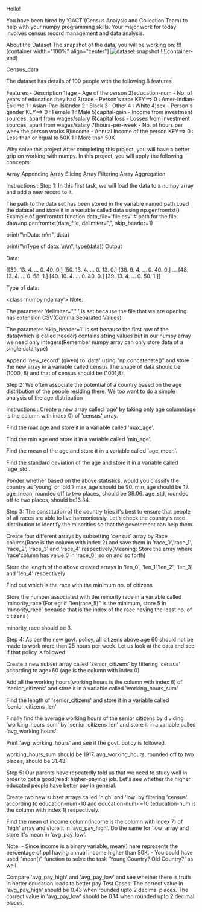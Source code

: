 Hello!

You have been hired by 'CACT'(Census Analysis and Collection Team) to help with your numpy programming skills. Your major work for today involves census record management and data analysis.

About the Dataset
The snapshot of the data, you will be working on:
!!![container width="100%" align="center"]
![dataset snapshot](undefined/account/b16/6a1f0c95-2915-474c-917f-dc711cc8d89b/b239/2943d29e-fcba-4010-99db-b7f6ec6837f3/file.PNG)
!!![container-end]






Census_data

The dataset has details of 100 people with the following 8 features

Features	      -         Description
1)age	            -           Age of the person
2)education-num   -           No. of years of education they had
3)race	          -           Person's race
                                KEY==> 0 :  Amer-Indian-Eskimo
                                1 : Asian-Pac-Islander
                                2 : Black
                                3 : Other
                                4 : White
 4)sex	            -         Person's gender
                                KEY==> 0 : Female
                                1 : Male
5)capital-gain	    -        Income from investment sources, apart from wages/salary
6)capital loss	    -        Losses from investment sources, apart from wages/salary
7)hours-per-week	  -        No. of hours per week the person works
8)income	          -        Annual Income of the person
                                KEY==> 0 : Less than or equal to 50K
                                1 : More than 50K

Why solve this project
After completing this project, you will have a better grip on working with numpy. In this project, you will apply the following concepts:

Array Appending
Array Slicing
Array Filtering
Array Aggregation



Instructions :
Step 1: In this first task, we will load the data to a numpy array and add a new record to it.

The path to the data set has been stored in the variable named path
Load the dataset and store it in a variable called data using np.genfromtxt()
   Example of genfromtxt function
data_file='file.csv' # path for the file
data=np.genfromtxt(data_file, delimiter=",", skip_header=1)

print("\nData: \n\n", data)

print("\nType of data: \n\n", type(data))
Output

Data: 

[[39. 13.  4. ...  0. 40.  0.]
 [50. 13.  4. ...  0. 13.  0.]
 [38.  9.  4. ...  0. 40.  0.]
 ...
 [48. 13.  4. ...  0. 58.  1.]
 [40. 10.  4. ...  0. 40.  0.]
 [39. 13.  4. ...  0. 50.  1.]]

Type of data: 

 <class 'numpy.ndarray'>
Note:

The parameter 'delimiter="," ' is set because the file that we are opening has extension CSV(Comma Separated Values)

The parameter 'skip_header=1' is set because the first row of the data(which is called header) contains string values but in our numpy array we need only integers(Remember numpy array can only store data of a single data type)

Append 'new_record' (given) to 'data' using "np.concatenate()" and store the new array in a variable called census
The shape of data should be (1000, 8) and that of census should be (1001,8).

Step 2: We often associate the potential of a country based on the age distribution of the people residing there. We too want to do a simple analysis of the age distribution

Instructions :
Create a new array called 'age' by taking only age column(age is the column with index 0) of 'census' array.

Find the max age and store it in a variable called 'max_age'.

Find the min age and store it in a variable called 'min_age'.

Find the mean of the age and store it in a variable called 'age_mean'.

Find the standard deviation of the age and store it in a variable called 'age_std'.

Ponder whether based on the above statistics, would you classify the country as 'young' or 'old'?
max_age should be 90.
min_age should be 17.
age_mean, rounded off to two places, should be 38.06.
age_std, rounded off to two places, should be13.34.

Step 3: The constitution of the country tries it's best to ensure that people of all races are able to live harmoniously. Let's check the country's race distribution to identify the minorities so that the government can help them.

Create four different arrays by subsetting 'census' array by Race column(Race is the column with index 2) and save them in 'race_0','race_1', 'race_2', 'race_3' and 'race_4' respectively(Meaning: Store the array where 'race'column has value 0 in 'race_0', so on and so forth)

Store the length of the above created arrays in 'len_0', 'len_1','len_2', 'len_3' and 'len_4' respectively

Find out which is the race with the minimum no. of citizens

Store the number associated with the minority race in a variable called 'minority_race'(For eg: if "len(race_5)" is the minimum, store 5 in 'minority_race' because that is the index of the race having the least no. of citizens )

minority_race should be 3.

Step 4: As per the new govt. policy, all citizens above age 60 should not be made to work more than 25 hours per week. Let us look at the data and see if that policy is followed.

Create a new subset array called 'senior_citizens' by filtering 'census' according to age>60 (age is the column with index 0)

Add all the working hours(working hours is the column with index 6) of 'senior_citizens' and store it in a variable called 'working_hours_sum'

Find the length of 'senior_citizens' and store it in a variable called 'senior_citizens_len'

Finally find the average working hours of the senior citizens by dividing 'working_hours_sum' by 'senior_citizens_len' and store it in a variable called 'avg_working hours'.

Print 'avg_working_hours' and see if the govt. policy is followed.

working_hours_sum should be 1917.
avg_working_hours, rounded off to two places, should be 31.43.

Step 5: Our parents have repeatedly told us that we need to study well in order to get a good(read: higher-paying) job. Let's see whether the higher educated people have better pay in general.

Create two new subset arrays called 'high' and 'low' by filtering 'census' according to education-num>10 and education-num<=10 (education-num is the column with index 1) respectively.

Find the mean of income column(income is the column with index 7) of 'high' array and store it in 'avg_pay_high'. Do the same for 'low' array and store it's mean in 'avg_pay_low'.

Note: - Since income is a binary variable, mean() here represents the percentage of ppl having annual income higher than 50K. - You could have used "mean()" function to solve the task 'Young Country? Old Country?' as well.

Compare 'avg_pay_high' and 'avg_pay_low' and see whether there is truth in better education leads to better pay
Test Cases: The correct value in 'avg_pay_high' should be 0.43 when rounded upto 2 decimal places. The correct value in 'avg_pay_low' should be 0.14 when rounded upto 2 decimal places.
